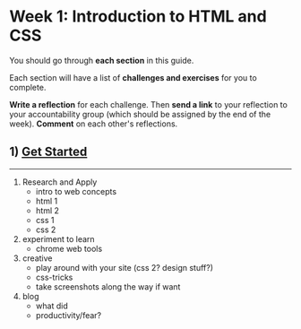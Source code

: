# Week 1: Introduction to HTML and CSS

You should go through **each section** in this guide.  

Each section will have a list of **challenges and exercises** for you to complete.

**Write a reflection** for each challenge.  Then **send a link** to your reflection to your accountability group (which should be assigned by the end of the week). **Comment** on each other's reflections.

## 1) [Get Started](get_started/)



----

1. Research and Apply
	* intro to web concepts
	* html 1
	* html 2
	* css 1
	* css 2
2. experiment to learn
	* chrome web tools
3. creative
	* play around with your site (css 2? design stuff?)
	* css-tricks
	* take screenshots along the way if want
4. blog
	* what did
	* productivity/fear?


